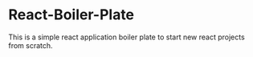 # React-Boiler-Plate
This is a simple react application boiler plate to start new react projects from scratch.
